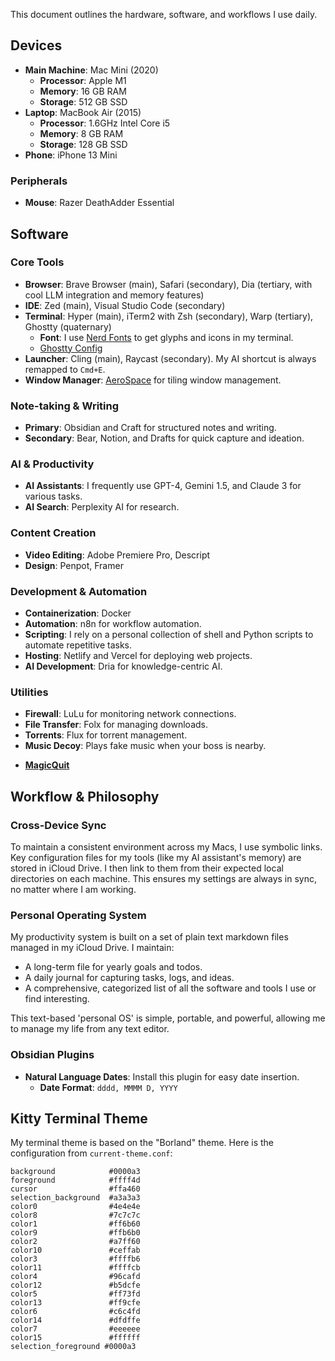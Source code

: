 This document outlines the hardware, software, and workflows I use daily.

## Devices

- **Main Machine**: Mac Mini (2020)
  - **Processor**: Apple M1
  - **Memory**: 16 GB RAM
  - **Storage**: 512 GB SSD
- **Laptop**: MacBook Air (2015)
  - **Processor**: 1.6GHz Intel Core i5
  - **Memory**: 8 GB RAM
  - **Storage**: 128 GB SSD
- **Phone**: iPhone 13 Mini

### Peripherals

- **Mouse**: Razer DeathAdder Essential

## Software

### Core Tools

- **Browser**: Brave Browser (main), Safari (secondary), Dia (tertiary, with cool LLM integration and memory features)
- **IDE**: Zed (main), Visual Studio Code (secondary)
- **Terminal**: Hyper (main), iTerm2 with Zsh (secondary), Warp (tertiary), Ghostty (quaternary)
  - **Font**: I use [Nerd Fonts](https://github.com/ryanoasis/nerd-fonts) to get glyphs and icons in my terminal.
  - [Ghostty Config](https://github.com/zerebos/ghostty-config)
- **Launcher**: Cling (main), Raycast (secondary). My AI shortcut is always remapped to `Cmd+E`.
- **Window Manager**: [AeroSpace](https://github.com/nikitabobko/AeroSpace) for tiling window management.

### Note-taking & Writing

- **Primary**: Obsidian and Craft for structured notes and writing.
- **Secondary**: Bear, Notion, and Drafts for quick capture and ideation.

### AI & Productivity

- **AI Assistants**: I frequently use GPT-4, Gemini 1.5, and Claude 3 for various tasks.
- **AI Search**: Perplexity AI for research.

### Content Creation

- **Video Editing**: Adobe Premiere Pro, Descript
- **Design**: Penpot, Framer

### Development & Automation

- **Containerization**: Docker
- **Automation**: n8n for workflow automation.
- **Scripting**: I rely on a personal collection of shell and Python scripts to automate repetitive tasks.
- **Hosting**: Netlify and Vercel for deploying web projects.
- **AI Development**: Dria for knowledge-centric AI.

### Utilities

- **Firewall**: LuLu for monitoring network connections.
- **File Transfer**: Folx for managing downloads.
- **Torrents**: Flux for torrent management.
- **Music Decoy**: Plays fake music when your boss is nearby.
*   **[MagicQuit](https://magicquit.com/)**

## Workflow & Philosophy

### Cross-Device Sync

To maintain a consistent environment across my Macs, I use symbolic links. Key configuration files for my tools (like my AI assistant's memory) are stored in iCloud Drive. I then link to them from their expected local directories on each machine. This ensures my settings are always in sync, no matter where I am working.

### Personal Operating System

My productivity system is built on a set of plain text markdown files managed in my iCloud Drive. I maintain:
- A long-term file for yearly goals and todos.
- A daily journal for capturing tasks, logs, and ideas.
- A comprehensive, categorized list of all the software and tools I use or find interesting.

This text-based 'personal OS' is simple, portable, and powerful, allowing me to manage my life from any text editor.

### Obsidian Plugins

- **Natural Language Dates**: Install this plugin for easy date insertion.
  - **Date Format**: `dddd, MMMM D, YYYY`

## Kitty Terminal Theme

My terminal theme is based on the "Borland" theme. Here is the configuration from `current-theme.conf`:

```kitty
background            #0000a3
foreground            #ffff4d
cursor                #ffa460
selection_background  #a3a3a3
color0                #4e4e4e
color8                #7c7c7c
color1                #ff6b60
color9                #ffb6b0
color2                #a7ff60
color10               #ceffab
color3                #ffffb6
color11               #ffffcb
color4                #96cafd
color12               #b5dcfe
color5                #ff73fd
color13               #ff9cfe
color6                #c6c4fd
color14               #dfdffe
color7                #eeeeee
color15               #ffffff
selection_foreground #0000a3
```